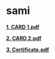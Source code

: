 # sami


<p><a target="_blank" href="https://samictg.ga/CARD%201.pdf"><b>1. CARD 1.pdf</b></a></p>
<p><a target="_blank" href="https://samictg.ga/CARD%202.pdf"><b>2. CARD 2.pdf</b></a></p>
<p><a target="_blank" href="http://samictg.ga/certificate.pdf"><b>3. Certificate.pdf</b></a></p>

